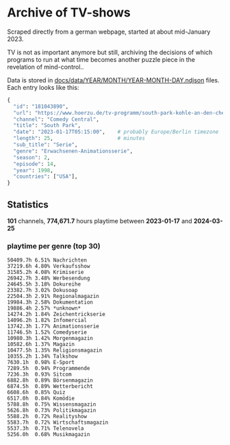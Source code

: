# Archive of TV-shows

Scraped directly from a german webpage, started at about mid-January 2023.

TV is not as important anymore but still, archiving the decisions of which programs to run at what time
becomes another puzzle piece in the revelation of mind-control.. 

Data is stored in [docs/data/YEAR/MONTH/YEAR-MONTH-DAY.ndjson](docs/data/) files. 
Each entry looks like this:

```python
{
  "id": "181043890", 
  "url": "https://www.hoerzu.de/tv-programm/south-park-kohle-an-den-chefkoch/bid_181043890/", 
  "channel": "Comedy Central", 
  "title": "South Park", 
  "date": "2023-01-17T05:15:00",    # probably Europe/Berlin timezone 
  "length": 25,                     # minutes 
  "sub_title": "Serie", 
  "genre": "Erwachsenen-Animationsserie", 
  "season": 2, 
  "episode": 14, 
  "year": 1998, 
  "countries": ["USA"],
}
```

## Statistics

**101** channels, **774,671.7** hours playtime between **2023-01-17** and **2024-03-25**


### playtime per genre (top 30)

    50409.7h 6.51% Nachrichten
    37219.6h 4.80% Verkaufsshow
    31585.2h 4.08% Krimiserie
    26942.7h 3.48% Werbesendung
    24645.5h 3.18% Dokureihe
    23382.7h 3.02% Dokusoap
    22504.3h 2.91% Regionalmagazin
    19984.3h 2.58% Dokumentation
    19886.4h 2.57% *unknown*
    14274.2h 1.84% Zeichentrickserie
    14096.2h 1.82% Infomercial
    13742.3h 1.77% Animationsserie
    11746.5h 1.52% Comedyserie
    10980.3h 1.42% Morgenmagazin
    10582.6h 1.37% Magazin
    10477.5h 1.35% Religionsmagazin
    10355.2h 1.34% Talkshow
    7630.1h  0.98% E-Sport
    7289.5h  0.94% Programmende
    7236.3h  0.93% Sitcom
    6882.8h  0.89% Börsenmagazin
    6874.5h  0.89% Wetterbericht
    6608.6h  0.85% Quiz
    6517.0h  0.84% Komödie
    5788.8h  0.75% Wissensmagazin
    5626.8h  0.73% Politikmagazin
    5588.2h  0.72% Realityshow
    5583.7h  0.72% Wirtschaftsmagazin
    5537.3h  0.71% Telenovela
    5256.0h  0.68% Musikmagazin
